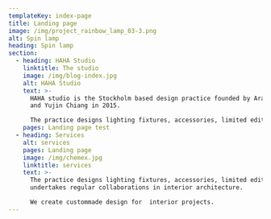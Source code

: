 ```yaml
---
templateKey: index-page
title: Landing page
image: /img/project_rainbow_lamp_03-3.png
alt: Spin lamp
heading: Spin lamp
section:
  - heading: HAHA Studio
    linktitle: The studio
    image: /img/blog-index.jpg
    alt: HAHA Studio
    text: >-
      HAHA studio is the Stockholm based design practice founded by Arash Eskafi
      and Yujin Chiang in 2015.

      The practice designs lighting fixtures, accessories, limited editions, and undertakes regular collaborations in interior architecture.
    pages: Landing page test
  - heading: Services
    alt: services
    pages: Landing page
    image: /img/chemex.jpg
    linktitle: services
    text: >-
      The practice designs lighting fixtures, accessories, limited editions, and
      undertakes regular collaborations in interior architecture.

      We create custommade design for  interior projects.
---
```


